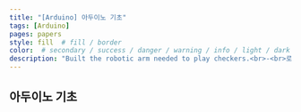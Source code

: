 ```yaml
---
title: "[Arduino] 아두이노 기초"
tags: [Arduino]
pages: papers
style: fill  # fill / border 
color:  # secondary / success / danger / warning / info / light / dark
description: "Built the robotic arm needed to play checkers.<br>-<br>로봇팔을 제어할 때 필요한 회로를 제작했다."
---
```


## 아두이노 기초 

